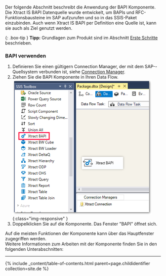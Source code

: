 Der folgende Abschnitt beschreibt die Anwendung der BAPI Komponente.<br>
Die Xtract IS BAPI Datenquelle wurde entwickelt, um BAPIs und RFC-Funktionsbausteine im SAP aufzurufen und so in das SSIS-Paket einzubinden. 
Auch wenn Xtract IS BAPI per Definition eine Quelle ist, kann sie auch als Ziel genutzt werden.

{: .box-tip }
**Tipp:** Grundlagen zum Produkt sind im Abschnitt [Erste Schritte](./erste-schritte) beschrieben.


### BAPI verwenden 
1.	Definieren Sie einen gültigern Connection Manager, der mit dem SAP--Quellsystem verbunden ist, siehe [Connection Manager](./sap-verbindung/verbindungsmanager).
2.	Ziehen Sie die BAPI Komponente in Ihren Data Flow.
![BAPI](/img/content/BAPI.png){:class="img-responsive" }
3.	Doppelklicken Sie auf die Komponente. Das Fenster "BAPI" öffnet sich.

Auf die meisten Funktionen der Komponente kann über das Hauptfenster zugegriffen werden.<br>
Weitere Informationen zum Arbeiten mit der Komponente finden Sie in den folgenden Unterabschnitten:

****
{% include _content/table-of-contents.html parent=page.childidentifier collection=site.de %}